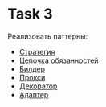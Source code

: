# Task 3
Реализовать паттерны: 
- [Стратегия](https://github.com/YuriyVelikotskiy/java-lessons/blob/main/Task%203/StrategyExample.java)
- Цепочка обязанностей
- [Билдер](https://github.com/YuriyVelikotskiy/java-lessons/blob/main/Task%203/BuilderExample.java)
- [Прокси](https://github.com/YuriyVelikotskiy/java-lessons/blob/main/Task%203/ProxyExample.java)
- [Декоратор](https://github.com/YuriyVelikotskiy/java-lessons/blob/main/Task%203/DecoratorExample.java)
- [Адаптер](https://github.com/YuriyVelikotskiy/java-lessons/blob/main/Task%203/AdapterExample.java)
